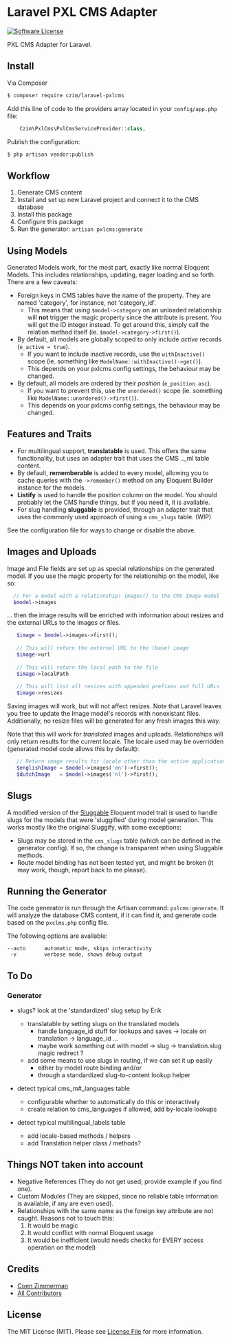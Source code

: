 # Laravel PXL CMS Adapter

[![Software License][ico-license]](LICENSE.md)

PXL CMS Adapter for Laravel.


## Install

Via Composer

``` bash
$ composer require czim/laravel-pxlcms
```

Add this line of code to the providers array located in your `config/app.php` file:

```php
    Czim\PxlCms\PxlCmsServiceProvider::class,
```

Publish the configuration:

``` bash
$ php artisan vendor:publish
```

## Workflow

1. Generate CMS content
2. Install and set up new Laravel project and connect it to the CMS database
3. Install this package
4. Configure this package
5. Run the generator: `artisan pxlcms:generate`


## Using Models

Generated Models work, for the most part, exactly like normal Eloquent Models.
This includes relationships, updating, eager loading and so forth. 
There are a few caveats:

- Foreign keys in CMS tables have the name of the property. They are named 'category', for instance, not 'category_id'.
  - This means that using `$model->category` on an unloaded relationship will **not** trigger the magic property since the attribute is present.
    You will get the ID integer instead.
    To get around this, simply call the relation method itself (ie. `$model->category->first()`).  
- By default, all models are globally scoped to only include *active* records (`e_active = true`).
  - If you want to include inactive records, use the `withInactive()` scope (ie. something like `ModelName::withInactive()->get()`).
  - This depends on your pxlcms config settings, the behaviour may be changed. 
- By default, all models are ordered by their *position* (`e_position asc`).
  - If you want to prevent this, use the `unordered()` scope (ie. something like `ModelName::unordered()->first()`).
  - This depends on your pxlcms config settings, the behaviour may be changed.


## Features and Traits

- For multilingual support, **translatable** is used.
    This offers the same functionality, but uses an adapter trait that uses the CMS .._ml table content.
- By default, **rememberable** is added to every model, allowing you to cache queries with the `->remember()` method on any Eloquent Builder instance for the models.
- **Listify** is used to handle the position column on the model. You should probably let the CMS handle things, but if you need it, it is available.
- For slug handling **sluggable** is provided, through an adapter trait that uses the commonly used approach of using a `cms_slugs` table. (WIP) 

See the configuration file for ways to change or disable the above.


## Images and Uploads
 
 Image and File fields are set up as special relationships on the generated model.
 If you use the magic property for the relationship on the model, like so:
  
 ```php
   // For a model with a relationship: images() to the CMS Image model
   $model->images
 ```
 
... then the image results will be enriched with information about resizes and the external URLs to the images or files.

```php
   $image = $model->images->first();
   
   // This will return the external URL to the (base) image 
   $image->url
   
   // This will return the local path to the file
   $image->localPath
   
   // This will list all resizes with appended prefixes and full URLs
   $image->resizes
```

Saving images will work, but will not affect resizes.
Note that Laravel leaves you free to update the Image model's records with nonexistant files.
Additionally, no resize files will be generated for any fresh images this way.

Note that this will work for *translated* images and uploads.
Relationships will only return results for the current locale.
The locale used may be overridden (generated model code allows this by default):

```php
   // Return image results for locale other than the active application locale
   $englishImage = $model->images('en')->first();
   $dutchImage   = $model->images('nl')->first();
```


## Slugs

A modified version of the [Sluggable](https://github.com/cviebrock/eloquent-sluggable) Eloquent model trait is used to handle slugs for the models that were 'sluggified' during model generation.
This works mostly like the original Sluggify, with some exceptions:

- Slugs may be stored in the `cms_slugs` table (which can be defined in the generator config).
  If so, the change is transparent when using Sluggable methods. 
- Route model binding has not been tested yet, and might be broken (it may work, though, report back to me please). 


## Running the Generator

The code generator is run through the Artisan command: `pxlcms:generate`.
It will analyze the database CMS content, if it can find it, and generate code based on the `pxclms.php` config file.

The following options are available:

```
--auto      automatic mode, skips interactivity
 -v         verbose mode, shows debug output
```


## To Do

### Generator

- slugs? look at the 'standardized' slug setup by Erik
    - translatable by setting slugs on the translated models
        - handle language_id stuff for lookups and saves -> locale on translation -> language_id ...
        - maybe work something out with model -> slug -> translation.slug magic redirect ?
    - add some means to use slugs in routing, if we can set it up easily
        - either by model route binding and/or
        - through a standardized slug-to-content lookup helper

- detect typical cms_m#_languages table
    - configurable whether to automatically do this or interactively
    - create relation to cms_languages if allowed, add by-locale lookups

- detect typical multilingual_labels table
    - add locale-based methods / helpers
    - add Translation helper class / methods?


## Things NOT taken into account

- Negative References (They do not get used; provide example if you find one).
- Custom Modules (They are skipped, since no reliable table information is available, if any are even used).
- Relationships with the same name as the foreign key attribute are not caught. Reasons not to touch this:
   1. It would be magic
   2. It would conflict with normal Eloquent usage
   3. It would be inefficient (would needs checks for EVERY access operation on the model)


## Credits

- [Coen Zimmerman][link-author]
- [All Contributors][link-contributors]

## License

The MIT License (MIT). Please see [License File](LICENSE.md) for more information.

[ico-version]: https://img.shields.io/packagist/v/czim/laravel-pxlcms.svg?style=flat-square
[ico-license]: https://img.shields.io/badge/license-MIT-brightgreen.svg?style=flat-square
[ico-downloads]: https://img.shields.io/packagist/dt/czim/laravel-pxlcms.svg?style=flat-square

[link-packagist]: https://packagist.org/packages/czim/laravel-pxlcms
[link-downloads]: https://packagist.org/packages/czim/laravel-pxlcms
[link-author]: https://github.com/czim
[link-contributors]: ../../contributors
